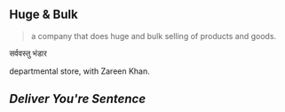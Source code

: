 ## Huge & Bulk
> a company that does huge and bulk selling of products and goods.

सर्ववस्तु भंडार

departmental store, with Zareen Khan.

*Deliver You're Sentence*
-------------------------

